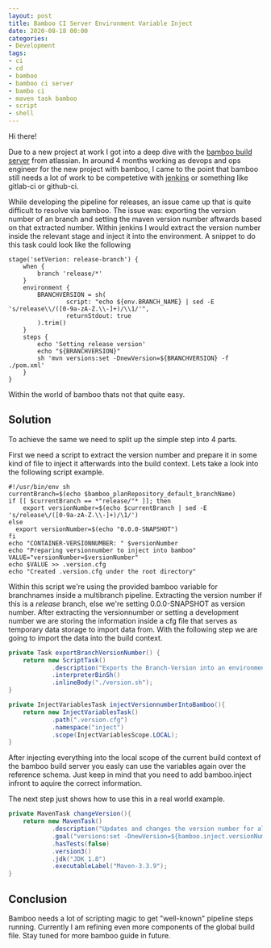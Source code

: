 ```yaml
---
layout: post
title: Bamboo CI Server Environment Variable Inject
date: 2020-08-18 00:00
categories:
- Development
tags:
- ci
- cd
- bamboo
- bamboo ci server
- bambo ci
- maven task bamboo
- script
- shell
---
```


Hi there! 

Due to a new project at work I got into a deep dive with the [bamboo build server](https://www.atlassian.com/de/software/bamboo) from atlassian. In around 4 months working as devops and ops engineer for the new project with bamboo, I came to the point that bamboo still needs a lot of work to be competetive with [jenkins](https://www.jenkins.io/) or something like gitlab-ci or github-ci. 

While developing the pipeline for releases, an issue came up that is quite difficult to resolve via bamboo. The issue was: exporting the version number of an branch and setting the maven version number aftwards based on that extracted number. Within jenkins I would extract the version number inside the relevant stage and inject it into the environment.
A snippet to do this task could look like the following

``` shell
stage('setVerion: release-branch') {
    when {
        branch 'release/*'
    }
    environment {
        BRANCHVERSION = sh(
                script: "echo ${env.BRANCH_NAME} | sed -E 's/release\\/([0-9a-zA-Z.\\-]+)/\\1/'",
                returnStdout: true
        ).trim()
    }
    steps {
        echo 'Setting release version'
        echo "${BRANCHVERSION}"
        sh 'mvn versions:set -DnewVersion=${BRANCHVERSION} -f ./pom.xml'
    }
}
```

Within the world of bamboo thats not that quite easy. 

## Solution

To achieve the same we need to split up the simple step into 4 parts. 

First we need a script to extract the version number and prepare it in some kind of file to inject it afterwards into the build context. Lets take a look into the following script example. 

``` shell
#!/usr/bin/env sh
currentBranch=$(echo $bamboo_planRepository_default_branchName)
if [[ $currentBranch == *"release/"* ]]; then
    export versionNumber=$(echo $currentBranch | sed -E 's/release\/([0-9a-zA-Z.\\-]+)/\1/')
else
  export versionNumber=$(echo "0.0.0-SNAPSHOT")
fi
echo "CONTAINER-VERSIONNUMBER: " $versionNumber
echo "Preparing versionnumber to inject into bamboo"
VALUE="versionNumber=$versionNumber"
echo $VALUE >> .version.cfg
echo "Created .version.cfg under the root directory"
```
Within this script we're using the provided bamboo variable for branchnames inside a multibranch pipeline. Extracting the version number if this is a *release* branch, else we're setting 0.0.0-SNAPSHOT as version number.
After extracting the versionnumber or setting a development number we are storing the information inside a cfg file that serves as temporary data storage to import data from.
With the following step we are going to import the data into the build context.

``` java
private Task exportBranchVersionNumber() {
    return new ScriptTask()
            .description("Exports the Branch-Version into an environment variable")
            .interpreterBinSh()
            .inlineBody("./version.sh");
}
```

```java
private InjectVariablesTask injectVersionnumberIntoBamboo(){
    return new InjectVariablesTask()
            .path(".version.cfg")
            .namespace("inject")
            .scope(InjectVariablesScope.LOCAL);
}
```

After injecting everything into the local scope of the current build context of the bamboo build server you easly can use the variables again over the reference schema. Just keep in mind that you need to add bamboo.inject infront to aquire the correct information.

The next step just shows how to use this in a real world example.

```java
private MavenTask changeVersion(){
    return new MavenTask()
            .description("Updates and changes the version number for all containers")
            .goal("versions:set -DnewVersion=${bamboo.inject.versionNumber} -f pom.xml -s settings.xml versions:update-child-modules")
            .hasTests(false)
            .version3()
            .jdk("JDK 1.8")
            .executableLabel("Maven-3.3.9");
}
```

## Conclusion

Bamboo needs a lot of scripting magic to get "well-known" pipeline steps running. Currently I am refining even more components of the global build file. Stay tuned for more bamboo guide in future.